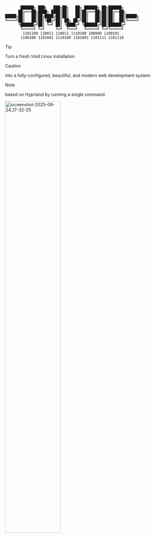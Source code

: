 ```
       ██████╗ ███╗   ███╗██╗   ██╗ ██████╗ ██╗██████╗       
      ██╔═══██╗████╗ ████║██║   ██║██╔═══██╗██║██╔══██╗      
█████╗██║   ██║██╔████╔██║██║   ██║██║   ██║██║██║  ██║█████╗
╚════╝██║   ██║██║╚██╔╝██║ ██╗ ██╔╝██║   ██║██║██║  ██║╚════╝
      ╚██████╔╝██║ ╚═╝ ██║ ╚████╔╝ ╚██████╔╝██║██████╔╝      
       ╚═════╝ ╚═╝     ╚═╝  ╚═══╝   ╚═════╝ ╚═╝╚═════╝ 
        1101100 110011 110011 1110100 100000 1100101 
       1100100 1101001 1110100 1101001 1101111 1101110
```
> [!TIP]
> Turn a fresh Void Linux installation

> [!CAUTION]
> into a fully-configured, beautiful, and modern web development system

> [!NOTE]
> based on Hyprland by running a single command.

<img width="60%" height="60%" alt="screenshot-2025-08-24_17-32-25" src="https://github.com/user-attachments/assets/338bcc80-1771-44e1-a2b8-dc2a0276e9ad" />
